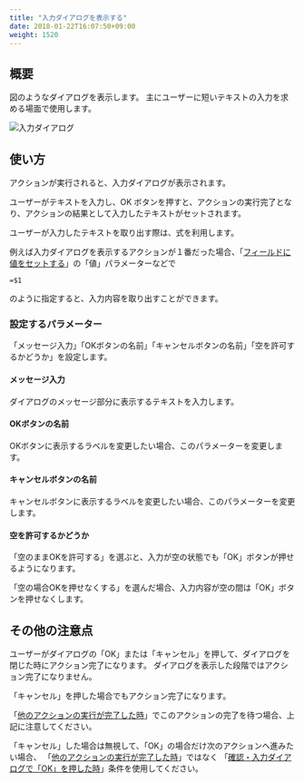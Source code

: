```yaml
---
title: "入力ダイアログを表示する"
date: 2018-01-22T16:07:50+09:00
weight: 1520
---
```


## 概要

図のようなダイアログを表示します。
主にユーザーに短いテキストの入力を求める場面で使用します。

![入力ダイアログ](/images/ja/actions/other_ui/input_dialog/1.png)


## 使い方

アクションが実行されると、入力ダイアログが表示されます。

ユーザーがテキストを入力し、OK ボタンを押すと、アクションの実行完了となり、アクションの結果として入力したテキストがセットされます。

ユーザーが入力したテキストを取り出す際は、式を利用します。

例えば入力ダイアログを表示するアクションが１番だった場合、「[フィールドに値をセットする](../../field/set_field_value/)」の「値」パラメーターなどで

```
=$1
```

のように指定すると、入力内容を取り出すことができます。

### 設定するパラメーター

「メッセージ入力」「OKボタンの名前」「キャンセルボタンの名前」「空を許可するかどうか」を設定します。

#### メッセージ入力

ダイアログのメッセージ部分に表示するテキストを入力します。

#### OKボタンの名前

OKボタンに表示するラベルを変更したい場合、このパラメーターを変更します。

#### キャンセルボタンの名前

キャンセルボタンに表示するラベルを変更したい場合、このパラメーターを変更します。

#### 空を許可するかどうか

「空のままOKを許可する」を選ぶと、入力が空の状態でも「OK」ボタンが押せるようになります。

「空の場合OKを押せなくする」を選んだ場合、入力内容が空の間は「OK」ボタンを押せなくします。


## その他の注意点

ユーザーがダイアログの「OK」または「キャンセル」を押して、ダイアログを閉じた時にアクション完了になります。
ダイアログを表示した段階ではアクション完了になりません。

「キャンセル」を押した場合でもアクション完了になります。

「[他のアクションの実行が完了した時](../../../conditions/condition_other/when_action_complete/)」でこのアクションの完了を待つ場合、上記に注意してください。

「キャンセル」した場合は無視して、「OK」の場合だけ次のアクションへ進みたい場合、
「[他のアクションの実行が完了した時](../../../conditions/condition_other/when_action_complete/)」ではなく
「[確認・入力ダイアログで「OK」を押した時](../../../conditions/condition_other/is_confirm_dialog_ok/)」条件を使用してください。

